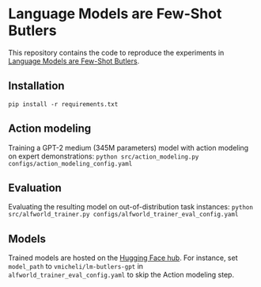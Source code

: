 # Language Models are Few-Shot Butlers

This repository contains the code to reproduce the experiments in [Language Models are Few-Shot Butlers](https://arxiv.org/abs/2104.07972).

## Installation

`pip install -r requirements.txt`

## Action modeling

Training a GPT-2 medium (345M parameters) model with action modeling on expert demonstrations: `python src/action_modeling.py configs/action_modeling_config.yaml`

## Evaluation

Evaluating the resulting model on out-of-distribution task instances: `python src/alfworld_trainer.py configs/alfworld_trainer_eval_config.yaml`

## Models

Trained models are hosted on the [Hugging Face hub](https://huggingface.co/vmicheli/lm-butlers-gpt). For instance, set `model_path` to `vmicheli/lm-butlers-gpt` in `alfworld_trainer_eval_config.yaml` to skip the Action modeling step.
